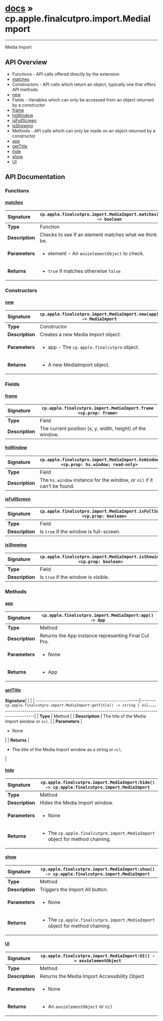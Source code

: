 # [docs](index.md) » cp.apple.finalcutpro.import.MediaImport
---

Media Import

## API Overview
* Functions - API calls offered directly by the extension
 * [matches](#matches)
* Constructors - API calls which return an object, typically one that offers API methods
 * [new](#new)
* Fields - Variables which can only be accessed from an object returned by a constructor
 * [frame](#frame)
 * [hsWindow](#hswindow)
 * [isFullScreen](#isfullscreen)
 * [isShowing](#isshowing)
* Methods - API calls which can only be made on an object returned by a constructor
 * [app](#app)
 * [getTitle](#gettitle)
 * [hide](#hide)
 * [show](#show)
 * [UI](#ui)

## API Documentation

### Functions

#### [matches](#matches)
| <span style="float: left;">**Signature**</span> | <span style="float: left;">`cp.apple.finalcutpro.import.MediaImport.matches(element) -> boolean` </span>                                                          |
| -----------------------------------------------------|---------------------------------------------------------------------------------------------------------|
| **Type**                                             | Function                                                                                         |
| **Description**                                      | Checks to see if an element matches what we think it should be.                                                                                         |
| **Parameters**                                       | <ul markdown="1"><li markdown="1">element - An `axuielementObject` to check.</li></ul> |
| **Returns**                                          | <ul markdown="1"><li markdown="1">`true` if matches otherwise `false`</li></ul>          |

### Constructors

#### [new](#new)
| <span style="float: left;">**Signature**</span> | <span style="float: left;">`cp.apple.finalcutpro.import.MediaImport.new(app) -> MediaImport` </span>                                                          |
| -----------------------------------------------------|---------------------------------------------------------------------------------------------------------|
| **Type**                                             | Constructor                                                                                         |
| **Description**                                      | Creates a new Media Import object.                                                                                         |
| **Parameters**                                       | <ul markdown="1"><li markdown="1">app - The `cp.apple.finalcutpro` object.</li></ul> |
| **Returns**                                          | <ul markdown="1"><li markdown="1">A new MediaImport object.</li></ul>          |

### Fields

#### [frame](#frame)
| <span style="float: left;">**Signature**</span> | <span style="float: left;">`cp.apple.finalcutpro.import.MediaImport.frame <cp.prop: frame>` </span>                                                          |
| -----------------------------------------------------|---------------------------------------------------------------------------------------------------------|
| **Type**                                             | Field                                                                                         |
| **Description**                                      | The current position (x, y, width, height) of the window.                                                                                         |

#### [hsWindow](#hswindow)
| <span style="float: left;">**Signature**</span> | <span style="float: left;">`cp.apple.finalcutpro.import.MediaImport.hsWindow <cp.prop: hs.window; read-only>` </span>                                                          |
| -----------------------------------------------------|---------------------------------------------------------------------------------------------------------|
| **Type**                                             | Field                                                                                         |
| **Description**                                      | The `hs.window` instance for the window, or `nil` if it can't be found.                                                                                         |

#### [isFullScreen](#isfullscreen)
| <span style="float: left;">**Signature**</span> | <span style="float: left;">`cp.apple.finalcutpro.import.MediaImport.isFullScreen <cp.prop: boolean>` </span>                                                          |
| -----------------------------------------------------|---------------------------------------------------------------------------------------------------------|
| **Type**                                             | Field                                                                                         |
| **Description**                                      | Is `true` if the window is full-screen.                                                                                         |

#### [isShowing](#isshowing)
| <span style="float: left;">**Signature**</span> | <span style="float: left;">`cp.apple.finalcutpro.import.MediaImport.isShowing <cp.prop: boolean>` </span>                                                          |
| -----------------------------------------------------|---------------------------------------------------------------------------------------------------------|
| **Type**                                             | Field                                                                                         |
| **Description**                                      | Is `true` if the window is visible.                                                                                         |

### Methods

#### [app](#app)
| <span style="float: left;">**Signature**</span> | <span style="float: left;">`cp.apple.finalcutpro.import.MediaImport:app() -> App` </span>                                                          |
| -----------------------------------------------------|---------------------------------------------------------------------------------------------------------|
| **Type**                                             | Method                                                                                         |
| **Description**                                      | Returns the App instance representing Final Cut Pro.                                                                                         |
| **Parameters**                                       | <ul markdown="1"><li markdown="1">None</li></ul> |
| **Returns**                                          | <ul markdown="1"><li markdown="1">App</li></ul>          |

#### [getTitle](#gettitle)
| <span style="float: left;">**Signature**</span> | <span style="float: left;">`cp.apple.finalcutpro.import.MediaImport:getTitle() -> string | nil` </span>                                                          |
| -----------------------------------------------------|---------------------------------------------------------------------------------------------------------|
| **Type**                                             | Method                                                                                         |
| **Description**                                      | The title of the Media Import window or `nil`.                                                                                         |
| **Parameters**                                       | <ul markdown="1"><li markdown="1">None</li></ul> |
| **Returns**                                          | <ul markdown="1"><li markdown="1">The title of the Media Import window as a string or `nil`.</li></ul>          |

#### [hide](#hide)
| <span style="float: left;">**Signature**</span> | <span style="float: left;">`cp.apple.finalcutpro.import.MediaImport:hide() -> cp.apple.finalcutpro.import.MediaImport` </span>                                                          |
| -----------------------------------------------------|---------------------------------------------------------------------------------------------------------|
| **Type**                                             | Method                                                                                         |
| **Description**                                      | Hides the Media Import window.                                                                                         |
| **Parameters**                                       | <ul markdown="1"><li markdown="1">None</li></ul> |
| **Returns**                                          | <ul markdown="1"><li markdown="1">The `cp.apple.finalcutpro.import.MediaImport` object for method chaining.</li></ul>          |

#### [show](#show)
| <span style="float: left;">**Signature**</span> | <span style="float: left;">`cp.apple.finalcutpro.import.MediaImport:show() -> cp.apple.finalcutpro.import.MediaImport` </span>                                                          |
| -----------------------------------------------------|---------------------------------------------------------------------------------------------------------|
| **Type**                                             | Method                                                                                         |
| **Description**                                      | Triggers the Import All button.                                                                                         |
| **Parameters**                                       | <ul markdown="1"><li markdown="1">None</li></ul> |
| **Returns**                                          | <ul markdown="1"><li markdown="1">The `cp.apple.finalcutpro.import.MediaImport` object for method chaining.</li></ul>          |

#### [UI](#ui)
| <span style="float: left;">**Signature**</span> | <span style="float: left;">`cp.apple.finalcutpro.import.MediaImport:UI() -> axuielementObject` </span>                                                          |
| -----------------------------------------------------|---------------------------------------------------------------------------------------------------------|
| **Type**                                             | Method                                                                                         |
| **Description**                                      | Returns the Media Import Accessibility Object                                                                                         |
| **Parameters**                                       | <ul markdown="1"><li markdown="1">None</li></ul> |
| **Returns**                                          | <ul markdown="1"><li markdown="1">An `axuielementObject` or `nil`</li></ul>          |

